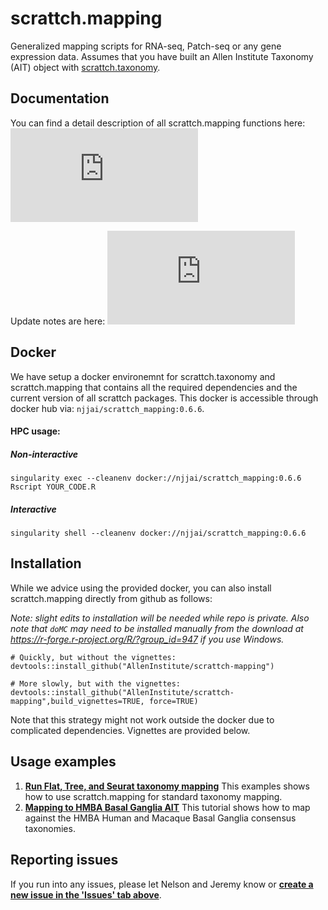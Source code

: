 # scrattch.mapping

Generalized mapping scripts for RNA-seq, Patch-seq or any gene expression data. Assumes that you have built an Allen Institute Taxonomy (AIT) object with [scrattch.taxonomy](https://github.com/AllenInstitute/scrattch.taxonomy).

## Documentation

You can find a detail description of all scrattch.mapping functions here: ![Documentation](https://github.com/AllenInstitute/scrattch-mapping/blob/main/scrattch.mapping_0.1.pdf)

Update notes are here: ![Versions](https://github.com/AllenInstitute/scrattch-mapping/blob/dev_njj/VERSIONS.md)

## Docker

We have setup a docker environemnt for scrattch.taxonomy and scrattch.mapping that contains all the required dependencies and the current version of all scrattch packages. This docker is accessible through docker hub via: `njjai/scrattch_mapping:0.6.6`.

#### HPC usage:

##### Non-interactive
`singularity exec --cleanenv docker://njjai/scrattch_mapping:0.6.6 Rscript YOUR_CODE.R`

##### Interactive
`singularity shell --cleanenv docker://njjai/scrattch_mapping:0.6.6`


## Installation

While we advice using the provided docker, you can also install scrattch.mapping directly from github as follows:

*Note: slight edits to installation will be needed while repo is private.  Also note that `doMC` may need to be installed manually from the download at https://r-forge.r-project.org/R/?group_id=947 if you use Windows.*

```
# Quickly, but without the vignettes:
devtools::install_github("AllenInstitute/scrattch-mapping")

# More slowly, but with the vignettes:
devtools::install_github("AllenInstitute/scrattch-mapping",build_vignettes=TRUE, force=TRUE)
```

Note that this strategy might not work outside the docker due to complicated dependencies. Vignettes are provided below.

## Usage examples

1. [**Run Flat, Tree, and Seurat taxonomy mapping**](https://github.com/AllenInstitute/scrattch-mapping/blob/main/examples/mapping.md) This examples shows how to use scrattch.mapping for standard taxonomy mapping.
2. [**Mapping to HMBA Basal Ganglia AIT**](https://github.com/AllenInstitute/scrattch-mapping/blob/main/examples/mapping_BasalGanglia.md) This tutorial shows how to map against the HMBA Human and Macaque Basal Ganglia consensus taxonomies.

## Reporting issues

If you run into any issues, please let Nelson and Jeremy know or [**create a new issue in the 'Issues' tab above**](https://github.com/AllenInstitute/scrattch-mapping/issues).

